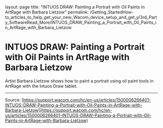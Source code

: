 layout: page
title: "INTUOS DRAW: Painting a Portrait with Oil Paints in ArtRage with Barbara Lietzow"
permalink: /Getting_StartedHow-to_articles_to_help_get_your_new_Wacom_device_setup_and_get_y/3rd_Party_SoftwareRead_More/INTUOS_DRAW_Painting_a_Portrait_with_Oil_Paints_in_ArtRage_with_Barbara_Lietzow

# INTUOS DRAW: Painting a Portrait with Oil Paints in ArtRage with Barbara Lietzow

Artist Barbara Lietzow shows how to paint a portrait using oil paint tools in ArtRage with the Intuos Draw tablet.

---
Source: [https://support.wacom.com/hc/en-us/articles/1500006266401-INTUOS-DRAW-Painting-a-Portrait-with-Oil-Paints-in-ArtRage-with-Barbara-Lietzow](https://support.wacom.com/hc/en-us/articles/1500006266401-INTUOS-DRAW-Painting-a-Portrait-with-Oil-Paints-in-ArtRage-with-Barbara-Lietzow)
